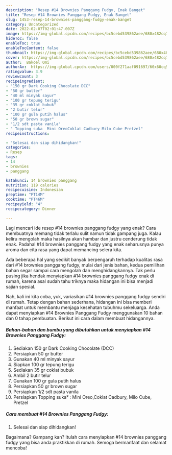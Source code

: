 ```yaml
---
description: "Resep #14 Brownies Panggang Fudgy, Enak Banget"
title: "Resep #14 Brownies Panggang Fudgy, Enak Banget"
slug: 1453-resep-14-brownies-panggang-fudgy-enak-banget
category: Uncategorized
date: 2022-02-07T02:01:47.007Z
image: https://img-global.cpcdn.com/recipes/bc5cebd539862aee/680x482cq70/14-brownies-panggang-fudgy-foto-resep-utama.jpg
hideToc: false
enableToc: true
enableTocContent: false
thumbnail: https://img-global.cpcdn.com/recipes/bc5cebd539862aee/680x482cq70/14-brownies-panggang-fudgy-foto-resep-utama.jpg
cover: https://img-global.cpcdn.com/recipes/bc5cebd539862aee/680x482cq70/14-brownies-panggang-fudgy-foto-resep-utama.jpg
author:  Bakoel Omi
authorAv:  https://img-global.cpcdn.com/users/000f271aaf091697/60x60cq50/avatar.jpg
ratingvalue: 3.9
reviewcount: 3
recipeingredient:
- "150 gr Dark Cooking Chocolate DCC"
- "50 gr butter"
- "40 ml minyak sayur"
- "100 gr tepung terigu"
- "35 gr coklat bubuk"
- "2 butir telur"
- "100 gr gula putih halus"
- "50 gr brown sugar"
- "1/2 sdt pasta vanila"
- " Topping suka  Mini OreoCoklat Cadbury Milo Cube Pretzel"
recipeinstructions:

- "Selesai dan siap dihidangkan!"
categories:
- Resep
tags:
- 14
- brownies
- panggang

katakunci: 14 brownies panggang 
nutrition: 119 calories
recipecuisine: Indonesian
preptime: "PT14M"
cooktime: "PT46M"
recipeyield: "4"
recipecategory: Dinner

---
```



Lagi mencari ide resep #14 brownies panggang fudgy yang enak? Cara membuatnya memang tidak terlalu sulit namun tidak gampang juga. Kalau keliru mengolah maka hasilnya akan hambar dan justru cenderung tidak enak. Padahal #14 brownies panggang fudgy yang enak seharusnya punya aroma dan cita rasa yang dapat memancing selera kita.




Ada beberapa hal yang sedikit banyak berpengaruh terhadap kualitas rasa dari #14 brownies panggang fudgy, mulai dari jenis bahan, kedua pemilihan bahan segar sampai cara mengolah dan menghidangkannya. Tak perlu pusing jika hendak menyiapkan #14 brownies panggang fudgy enak di rumah, karena asal sudah tahu triknya maka hidangan ini bisa menjadi sajian spesial.


Nah, kali ini kita coba, yuk, variasikan #14 brownies panggang fudgy sendiri di rumah. Tetap dengan bahan sederhana, hidangan ini bisa memberi manfaat untuk membantu menjaga kesehatan tubuhmu sekeluarga. Anda dapat menyiapkan #14 Brownies Panggang Fudgy menggunakan 10 bahan dan 0 tahap pembuatan. Berikut ini cara dalam membuat hidangannya.

<!--inarticleads1-->

##### Bahan-bahan dan bumbu yang dibutuhkan untuk menyiapkan #14 Brownies Panggang Fudgy:

1. Sediakan 150 gr Dark Cooking Chocolate (DCC)
1. Persiapkan 50 gr butter
1. Gunakan 40 ml minyak sayur
1. Siapkan 100 gr tepung terigu
1. Sediakan 35 gr coklat bubuk
1. Ambil 2 butir telur
1. Gunakan 100 gr gula putih halus
1. Persiapkan 50 gr brown sugar
1. Persiapkan 1/2 sdt pasta vanila
1. Persiapkan  Topping suka² : Mini Oreo,Coklat Cadbury, Milo Cube, Pretzel




<!--inarticleads2-->

##### Cara membuat #14 Brownies Panggang Fudgy:


1. Selesai dan siap dihidangkan!



Bagaimana? Gampang kan? Itulah cara menyiapkan #14 brownies panggang fudgy yang bisa anda praktikkan di rumah. Semoga bermanfaat dan selamat mencoba!

